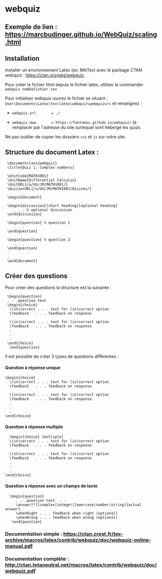# webquiz
## Exemple de lien : https://marcbudinger.github.io/WebQuiz/scaling.html


## Installation

Installer un environnement Latex (ex: MikTex) avec le package CTAN webquiz : https://ctan.org/pkg/webquiz

Pour créer le fichier html depuis le fichier latex, utiliser la commander `webquiz nomDuFichier.tex`

Pour initialiser webquiz ouvrez le fichier se situant : `User\Documents\Latex\tex\latex\webquiz\webquizsrc` et renseignez :

* `webquiz-url       = ./`
   
* `webquiz-www       = https://fantomos.github.io/webquiz/` (à remplacer par l'adresse du site surlequel sont hébergé les quizs
     
Ne pas oublier de copier les dossiers `css` et  `js` sur votre site.


## Structure du document Latex : 


     \documentclass{webquiz} 
     \title{Quiz 1: Complex numbers} 
 
     \UnitCode{MATH1001} 
     \UnitName{Differential Calculus} 
     \UnitURL{/u/UG/JM/MATH1001/} 
     \QuizzesURL{/u/UG/JM/MATH1001/Quizzes/} 
 
     \begin{document} 
 
     \begin{discussion}[short heading][optional heading] 
        . . . % optional discussion 
     \end{discussion} 
 
     \begin{question} % question 1 
        . . . 
     \end{question} 
 
     \begin{question} % question 2 
        . . . 
     \end{question} 
     . 
     . 
     \end{document}

## Créer des questions

Pour créer des questions la structure est la suivante : 

     \begin{question} 
     . . .question text 
     \begin{choice} 
      \(in)correct . . . text for (in)correct option 
      \feedback   . . . feedback on response 
 
      \(in)correct . . . text for (in)correct option 
      \feedback   . . . feedback on response 
      . 
      . 
      . 
     \end{choice} 
      \end{question}
   
Il est possible de créer 3 types de questions différentes :
 
#### Question à réponse unique

    \begin{choice} 
      \(in)correct . . . text for (in)correct option 
      \feedback   . . . feedback on response 
 
      \(in)correct . . . text for (in)correct option 
      \feedback   . . . feedback on response 
      . 
      . 
      . 
    \end{choice} 
  
  
#### Question à réponse multiple

      \begin{choice} [multiple]
      \(in)correct . . . text for (in)correct option 
      \feedback   . . . feedback on response 
 
      \(in)correct . . . text for (in)correct option 
      \feedback   . . . feedback on response 
      . 
      . 
      . 
    \end{choice} 
  
  
  #### Question à réponse avec un champs de texte
  
      \begin{question} 
         . . .question text. . . 
         \answer[*][complex|integer|lowercase|number|string]{actual answer} 
         \whenRight . . . feedback when right (optional) 
         \whenWrong . . . feedback when wrong (optional) 
       \end{question}
  
  
  
  ### Documentation simple : https://ctan.crest.fr/tex-archive/macros/latex/contrib/webquiz/doc/webquiz-online-manual.pdf
  ### Documentation complète : http://ctan.tetaneutral.net/macros/latex/contrib/webquiz/doc/webquiz.pdf
